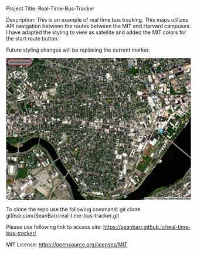 Project Title: 
Real-Time-Bus-Tracker

Description:
This is an example of real time bus tracking. This maps utilizes API navigation between the routes between the MIT and Harvard campuses. 
I have adapted the styling to view as satellite and added the MIT colors for the start route button. 

Future styling changes will be replacing the current marker. 

![Real Time Bus Tracker preview picture](https://github.com/SeanBarr/real-time-bus-tracker/blob/main/image/preview.png?raw=true)

To clone the repo use the following command: 
git clone github.com/SeanBarr/real-time-bus-tracker.git

Please use following link to access site: 
https://seanbarr.github.io/real-time-bus-tracker/

MIT License:
https://opensource.org/licenses/MIT
